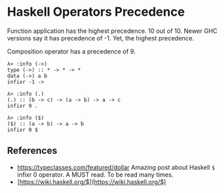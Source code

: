# Haskell Operators Precedence

Function application has the highest precedence. 10 out of 10. Newer GHC versions say it has precedence of -1. Yet, the highest precedence.

Composition operator has a precedence of 9.

```
λ> :info (->)
type (->) :: * -> * -> *
data (->) a b
infixr -1 ->

λ> :info (.)
(.) :: (b -> c) -> (a -> b) -> a -> c
infixr 9 .

λ> :info ($)
($) :: (a -> b) -> a -> b
infixr 0 $
```



## References

* https://typeclasses.com/featured/dollar Amazing post about Haskell `$` infixr 0 operator. A MUST read. To be read many times.
* [https://wiki.haskell.org/$](https://wiki.haskell.org/$)


